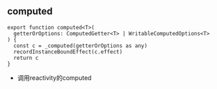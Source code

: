 ## computed

``` 
export function computed<T>(
  getterOrOptions: ComputedGetter<T> | WritableComputedOptions<T>
) {
  const c = _computed(getterOrOptions as any)
  recordInstanceBoundEffect(c.effect)
  return c
}
```
- 调用reactivity的computed
